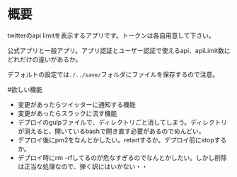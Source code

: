 # 概要

twitterのapi limitを表示するアプリです。トークンは各自用意して下さい。

公式アプリと一般アプリ。アプリ認証とユーザー認証で使えるapi、apiLimit数にどれだけの違いがあるか。

デフォルトの設定では`./../save/`フォルダにファイルを保存するので注意。

#欲しい機能
- 変更があったらツイッターに通知する機能
- 変更があったらスラックに流す機能
- デプロイのgulpファイルで、ディレクトリごと消してしまう。ディレクトリが消えると、開いているbashで開き直す必要があるのでめんどい。
- デプロイ後にpm2をなんとかしたい。retartするか。デプロイ前にstopするか。
- デプロイ時にrm -rfしてるのが危なすぎるのでなんとかしたい。しかし削除は正当な処理なので、弾く訳にはいかない・・
